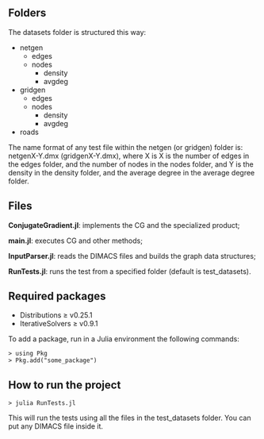 ## Folders
The datasets folder is structured this way:
- netgen
    - edges
    - nodes
        - density
        - avgdeg
- gridgen
    - edges
    - nodes
        - density
        - avgdeg
- roads

The name format of any test file within the netgen (or gridgen) folder is: netgenX-Y.dmx (gridgenX-Y.dmx), where X is X is the number of edges in the edges folder, and the number of nodes in the nodes folder, and Y is the density in the density folder, and the average degree in the average degree folder.


## Files
**ConjugateGradient.jl**: implements the CG and the specialized product;

**main.jl**: executes CG and other methods;

**InputParser.jl**: reads the DIMACS files and builds the graph data structures;

**RunTests.jl**: runs the test from a specified folder (default is test_datasets).


## Required packages 
* Distributions ≥ v0.25.1
* IterativeSolvers ≥ v0.9.1

To add a package, run in a Julia environment the following commands:
```
> using Pkg
> Pkg.add("some_package")
```


## How to run the project
```
> julia RunTests.jl
```

This will run the tests using all the files in the test_datasets folder. You can put any DIMACS file inside it.

